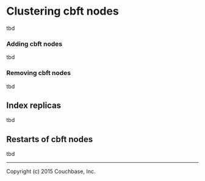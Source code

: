 # Clustering cbft nodes

tbd

### Adding cbft nodes

tbd

### Removing cbft nodes

tbd

## Index replicas

tbd

## Restarts of cbft nodes

tbd

---

Copyright (c) 2015 Couchbase, Inc.
